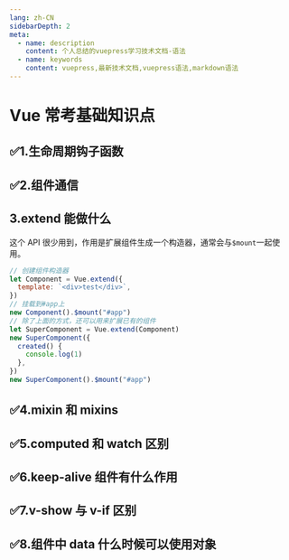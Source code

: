 ```yaml
---
lang: zh-CN
sidebarDepth: 2
meta:
  - name: description
    content: 个人总结的vuepress学习技术文档-语法
  - name: keywords
    content: vuepress,最新技术文档,vuepress语法,markdown语法
---
```


# Vue 常考基础知识点
## ✅1.生命周期钩子函数

## ✅2.组件通信

## 3.extend 能做什么

这个 API 很少用到，作用是扩展组件生成一个构造器，通常会与`$mount`一起使用。

```js
// 创建组件构造器
let Component = Vue.extend({
  template: `<div>test</div>`,
})
// 挂载到#app上
new Component().$mount("#app")
// 除了上面的方式，还可以用来扩展已有的组件
let SuperComponent = Vue.extend(Component)
new SuperComponent({
  created() {
    console.log(1)
  },
})
new SuperComponent().$mount("#app")
```

## ✅4.mixin 和 mixins

## ✅5.computed 和 watch 区别

## ✅6.keep-alive 组件有什么作用

## ✅7.v-show 与 v-if 区别

## ✅8.组件中 data 什么时候可以使用对象

